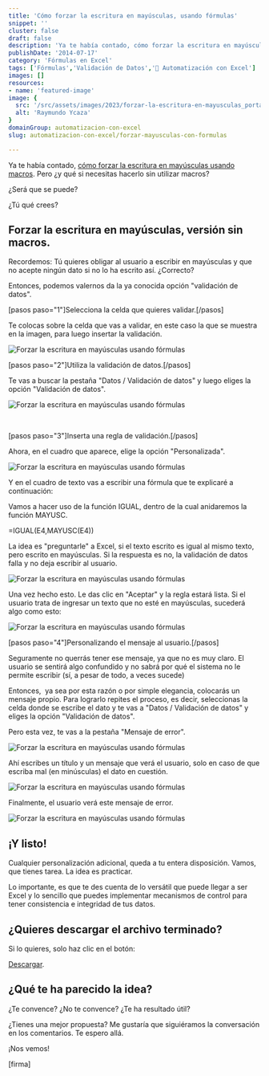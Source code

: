 ```yaml
---
title: 'Cómo forzar la escritura en mayúsculas, usando fórmulas'
snippet: ''
cluster: false
draft: false 
description: 'Ya te había contado, cómo forzar la escritura en mayúsculas usando macros. Pero ¿y qué si necesitas hacerlo sin utilizar macros?'
publishDate: '2014-07-17'
category: 'Fórmulas en Excel'
tags: ['Fórmulas','Validación de Datos','🤖 Automatización con Excel']
images: []
resources: 
- name: 'featured-image'
image: {
  src: '/src/assets/images/2023/forzar-la-escritura-en-mayusculas_portada.png',
  alt: 'Raymundo Ycaza'
}
domainGroup: automatizacion-con-excel
slug: automatizacion-con-excel/forzar-mayusculas-con-formulas

---
```


Ya te había contado, [cómo forzar la escritura en mayúsculas usando macros](http://raymundoycaza.com/forzar-la-escritura-en-mayusculas-usando-vba/ "Cómo forzar la escritura en mayúsculas, usando VBA"). Pero ¿y qué si necesitas hacerlo sin utilizar macros?

¿Será que se puede?

¿Tú qué crees?

## Forzar la escritura en mayúsculas, versión sin macros.

Recordemos: Tú quieres obligar al usuario a escribir en mayúsculas y que no acepte ningún dato si no lo ha escrito así. ¿Correcto?

Entonces, podemos valernos da la ya conocida opción "validación de datos".

\[pasos paso="1"\]Selecciona la celda que quieres validar.\[/pasos\]

Te colocas sobre la celda que vas a validar, en este caso la que se muestra en la imagen, para luego insertar la validación.

![Forzar la escritura en mayúsculas usando fórmulas](images/forzar-la-escritura-en-mayusculas-usando-formulas_002.png)

\[pasos paso="2"\]Utiliza la validación de datos.\[/pasos\]

Te vas a buscar la pestaña "Datos / Validación de datos" y luego eliges la opción "Validación de datos".

![Forzar la escritura en mayúsculas usando fórmulas](images/forzar-la-escritura-en-mayusculas-usando-formulas_001.png)

 

\[pasos paso="3"\]Inserta una regla de validación.\[/pasos\]

Ahora, en el cuadro que aparece, elige la opción "Personalizada".

![Forzar la escritura en mayúsculas usando fórmulas](images/forzar-la-escritura-en-mayusculas-usando-formulas_003.png)

Y en el cuadro de texto vas a escribir una fórmula que te explicaré a continuación:

Vamos a hacer uso de la función IGUAL, dentro de la cual anidaremos la función MAYUSC.

\=IGUAL(E4,MAYUSC(E4))

La idea es "preguntarle" a Excel, si el texto escrito es igual al mismo texto, pero escrito en mayúsculas. Si la respuesta es no, la validación de datos falla y no deja escribir al usuario.

![Forzar la escritura en mayúsculas usando fórmulas](images/forzar-la-escritura-en-mayusculas-usando-formulas_004.png)

Una vez hecho esto. Le das clic en "Aceptar" y la regla estará lista. Si el usuario trata de ingresar un texto que no esté en mayúsculas, sucederá algo como esto:

![Forzar la escritura en mayúsculas usando fórmulas](images/forzar-la-escritura-en-mayusculas-usando-formulas_005.png)

\[pasos paso="4"\]Personalizando el mensaje al usuario.\[/pasos\]

Seguramente no querrás tener ese mensaje, ya que no es muy claro. El usuario se sentirá algo confundido y no sabrá por qué el sistema no le permite escribir (sí, a pesar de todo, a veces sucede)

Entonces,  ya sea por esta razón o por simple elegancia, colocarás un mensaje propio. Para lograrlo repites el proceso, es decir, seleccionas la celda donde se escribe el dato y te vas a "Datos / Validación de datos" y eliges la opción "Validación de datos".

Pero esta vez, te vas a la pestaña "Mensaje de error".

![Forzar la escritura en mayúsculas usando fórmulas](images/forzar-la-escritura-en-mayusculas-usando-formulas_006.png)

Ahí escribes un título y un mensaje que verá el usuario, solo en caso de que escriba mal (en minúsculas) el dato en cuestión.

![Forzar la escritura en mayúsculas usando fórmulas](images/forzar-la-escritura-en-mayusculas-usando-formulas_007.png)

Finalmente, el usuario verá este mensaje de error.

![Forzar la escritura en mayúsculas usando fórmulas](images/forzar-la-escritura-en-mayusculas-usando-formulas_008.png)

## ¡Y listo!

Cualquier personalización adicional, queda a tu entera disposición. Vamos, que tienes tarea. La idea es practicar.

Lo importante, es que te des cuenta de lo versátil que puede llegar a ser Excel y lo sencillo que puedes implementar mecanismos de control para tener consistencia e integridad de tus datos.

## ¿Quieres descargar el archivo terminado?

Si lo quieres, solo haz clic en el botón:

[Descargar](http://raymundoycaza.com/wp-content/uploads//forzar-la-escritura-en-mayusculas-usando-formulas.xlsx "Descargar el archivo terminado").

## ¿Qué te ha parecido la idea?

¿Te convence? ¿No te convence? ¿Te ha resultado útil?

¿Tienes una mejor propuesta? Me gustaría que siguiéramos la conversación en los comentarios. Te espero allá.

¡Nos vemos!

\[firma\]
